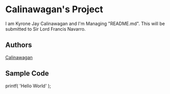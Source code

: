 # Calinawagan's Project
I am Kyrone Jay Calinawagan and I'm Managing "README.md". This will be submitted to Sir Lord Francis Navarro.
## Authors
[Calinawagan](https://github.com/jaykyrone)
## Sample Code
printf( 'Hello World' );

